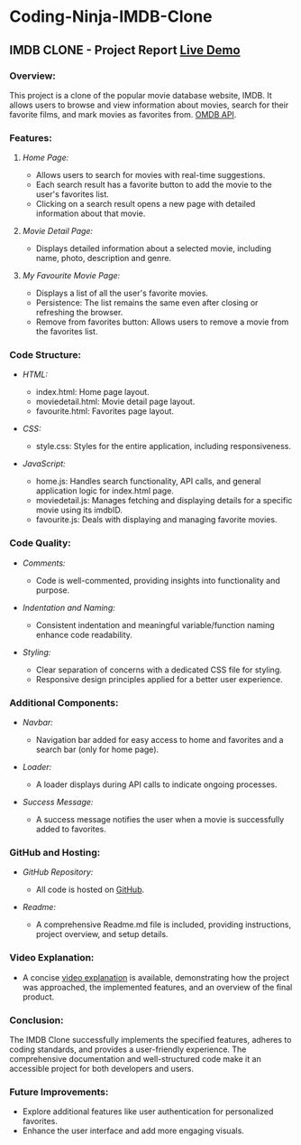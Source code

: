 # Coding-Ninja-IMDB-Clone

## IMDB CLONE - Project Report [Live Demo](https://xor09.github.io/IMBD-clone-CN/)

### Overview:
This project is a clone of the popular movie database website, IMDB. It allows users to browse and view information about movies, search for their favorite films, and mark movies as favorites from. [OMDB API](https://www.omdbapi.com/).

### Features:

1. *Home Page:*
   - Allows users to search for movies with real-time suggestions.
   - Each search result has a favorite button to add the movie to the user's favorites list.
   - Clicking on a search result opens a new page with detailed information about that movie.

2. *Movie Detail Page:*
   - Displays detailed information about a selected movie, including name, photo, description and genre.

3. *My Favourite Movie Page:*
   - Displays a list of all the user's favorite movies.
   - Persistence: The list remains the same even after closing or refreshing the browser.
   - Remove from favorites button: Allows users to remove a movie from the favorites list.

### Code Structure:

- *HTML:*
  - index.html: Home page layout.
  - moviedetail.html: Movie detail page layout.
  - favourite.html: Favorites page layout.

- *CSS:*
  - style.css: Styles for the entire application, including responsiveness.

- *JavaScript:*
  - home.js: Handles search functionality, API calls, and general application logic for index.html page.
  - moviedetail.js: Manages fetching and displaying details for a specific movie using its imdbID.
  - favourite.js: Deals with displaying and managing favorite movies.

### Code Quality:

- *Comments:*
  - Code is well-commented, providing insights into functionality and purpose.

- *Indentation and Naming:*
  - Consistent indentation and meaningful variable/function naming enhance code readability.

- *Styling:*
  - Clear separation of concerns with a dedicated CSS file for styling.
  - Responsive design principles applied for a better user experience.

### Additional Components:

- *Navbar:*
  - Navigation bar added for easy access to home and favorites and a search bar (only for home page).

- *Loader:*
  - A loader displays during API calls to indicate ongoing processes.

- *Success Message:*
  - A success message notifies the user when a movie is successfully added to favorites.

### GitHub and Hosting:

- *GitHub Repository:*
  - All code is hosted on [GitHub](https://github.com/xor09/IMBD-clone-CN).
  
- *Readme:*
  - A comprehensive Readme.md file is included, providing instructions, project overview, and setup details.

### Video Explanation:

- A concise [video explanation](link_to_video) is available, demonstrating how the project was approached, the implemented features, and an overview of the final product.

### Conclusion:

The IMDB Clone successfully implements the specified features, adheres to coding standards, and provides a user-friendly experience. The comprehensive documentation and well-structured code make it an accessible project for both developers and users.

### Future Improvements:

- Explore additional features like user authentication for personalized favorites.
- Enhance the user interface and add more engaging visuals.